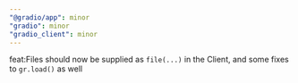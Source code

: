```yaml
---
"@gradio/app": minor
"gradio": minor
"gradio_client": minor
---
```


feat:Files should now be supplied as `file(...)` in the Client, and some fixes to `gr.load()` as well
